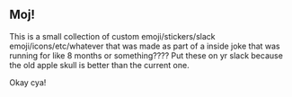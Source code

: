## Moj! 

This is a small collection of custom emoji/stickers/slack emoji/icons/etc/whatever that was made as part of a inside joke that was running for like 8 months or something???? Put these on yr slack because the old apple skull is better than the current one.

Okay cya!

